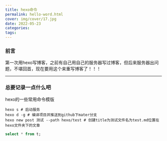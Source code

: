 ```yaml
---
title: hexo命令
permalink: hello-word.html
cover: img/cover/17.jpg
date: 2022-05-23
categories:
tags:
---
```

### 前言

第一次用hexo写博客，之前有自己用自己的服务器写过博客，但后来服务器出问题，不堪回首，现在要用这个来重写博客了！！！

---

### 总要记录一点什么吧

hexo的一些常用命令模版

```shell
hexo s # 启动服务
hexo d -g # 编译项目并推送到github下mater分支
hexo new post 测试 --path hexo/test # 创建title为测试文件名为test.md位置在hexo文件夹下的文章
```
```sql
select * from t;
```
